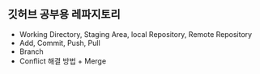 ## 깃허브 공부용 레파지토리

- Working Directory, Staging Area, local Repository, Remote Repository
- Add, Commit, Push, Pull
- Branch
- Conflict 해결 방법 + Merge

<code>
<!DOCTYPE HTML>
<html lang="en">
    <head>
        <meta charset="UTF-8">
        <meta http-equiv="X-UA-Compatible" content="IE-edge">
        <meta name="viewport" content="width=device-width, initial-scale=1.0">
        <title>버그 수정 중</title>
    </head>
    <body>
    </body>
</html>
</code>